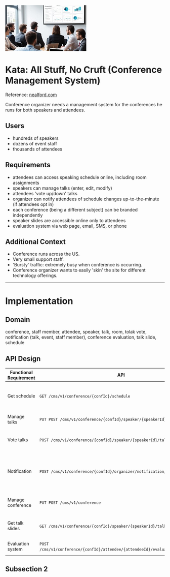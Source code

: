 
<img src="/all-stuff-no-cruft/resources/all-stuff-no-cruft-logo-thumbnail.jpg" />

# Kata: All Stuff, No Cruft (Conference Management System)
Reference: [nealford.com](https://nealford.com/katas/kata?id=AllStuffNoCruft) 

Conference organizer needs a management system for the conferences he runs for both speakers and attendees.

## Users
- hundreds of speakers
- dozens of event staff
- thousands of attendees

## Requirements
- attendees can access speaking schedule online, including room assignments
- speakers can manage talks (enter, edit, modify)
- attendees 'vote up/down' talks
- organizer can notify attendees of schedule changes up-to-the-minute (if attendees opt in)
- each conference (being a different subject) can be branded independently
- speaker slides are accessible online only to attendees
- evaluation system via web page, email, SMS, or phone

## Additional Context
- Conference runs across the US.
- Very small support staff.
- 'Bursty' traffic: extremely busy when conference is occurring.
- Conference organizer wants to easily 'skin' the site for different technology offerings.

***

# Implementation

## Domain
conference, staff member, attendee, speaker, talk, room, tolak vote, notification (talk, event, staff member), conference evaluation, talk slide, schedule

## API Design
| Functional Requirement | API | Description |
|----------|-----------------------------|----------|
| Get schedule  | `GET /cms/v1/conference/{confId}/schedule` | Get a schedule for concrete conference |
| Manage talks | `PUT POST /cms/v1/conference/{confId}/speaker/{speakerId}/talk` | Speaker manages talks |
|Vote talks|`POST /cms/v1/conference/{confId}/speaker/{speakerId}/talk/{talkId}/vote`|Attendees vote up/dpwn talks|
|Notification|`POST /cms/v1/conference/{confId}/organizer/notification/attendees`| Organizer notifies attendees about conference schedule changes |
| Manage conference | `PUT POST /cms/v1/conference` | Create, modify, rebrand conference |
|Get talk slides|`GET /cms/v1/conference/{confId}/speaker/{speakerId}/talk/{talkId}/slides`|Attendees gets speaker slides|
|Evaluation system|`POST /cms/v1/conference/{confId}/attendee/{attendeeId}/evaluation/questionare`|Attendee evaluates a conference|
## Subsection 2
